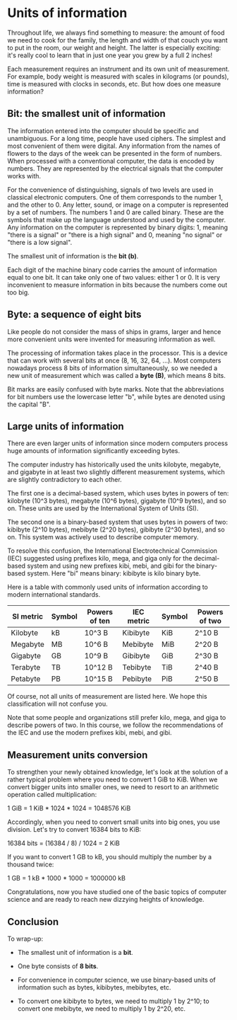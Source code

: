 # Units of information
Throughout life, we always find something to measure: the amount of food we need to cook for the family, the length and width of that couch you want to put in the room, our weight and height. The latter is especially exciting: it's really cool to learn that in just one year you grew by a full 2 inches!

Each measurement requires an instrument and its own unit of measurement. For example, body weight is measured with scales in kilograms (or pounds), time is measured with clocks in seconds, etc. But how does one measure information?

## Bit: the smallest unit of information
The information entered into the computer should be specific and unambiguous. For a long time, people have used ciphers. The simplest and most convenient of them were digital. Any information from the names of flowers to the days of the week can be presented in the form of numbers. When processed with a conventional computer, the data is encoded by numbers. They are represented by the electrical signals that the computer works with.

For the convenience of distinguishing, signals of two levels are used in classical electronic computers. One of them corresponds to the number 1, and the other to 0. Any letter, sound, or image on a computer is represented by a set of numbers. The numbers 1 and 0 are called binary. These are the symbols that make up the language understood and used by the computer. Any information on the computer is represented by binary digits: 1, meaning "there is a signal" or "there is a high signal" and 0, meaning "no signal" or "there is a low signal".

The smallest unit of information is the **bit (b)**.

Each digit of the machine binary code carries the amount of information equal to one bit. It can take only one of two values: either 1 or 0. It is very inconvenient to measure information in bits because the numbers come out too big.

## Byte: a sequence of eight bits
Like people do not consider the mass of ships in grams, larger and hence more convenient units were invented for measuring information as well.

The processing of information takes place in the processor. This is a device that can work with several bits at once (8, 16, 32, 64, ...). Most computers nowadays process 8 bits of information simultaneously, so we needed a new unit of measurement which was called a **byte (B)**, which means 8 bits.

Bit marks are easily confused with byte marks. Note that the abbreviations for bit numbers use the lowercase letter "b", while bytes are denoted using the capital "B".

## Large units of information
There are even larger units of information since modern computers process huge amounts of information significantly exceeding bytes.

The computer industry has historically used the units kilobyte, megabyte, and gigabyte in at least two slightly different measurement systems, which are slightly contradictory to each other.

The first one is a decimal-based system, which uses bytes in powers of ten: kilobyte (10^3 bytes), megabyte (10^6 bytes), gigabyte (10^9 bytes), and so on. These units are used by the International System of Units (SI).

The second one is a binary-based system that uses bytes in powers of two: kibibyte (2^10 bytes), mebibyte (2^20 bytes), gibibyte (2^30 bytes), and so on. This system was actively used to describe computer memory.

To resolve this confusion, the International Electrotechnical Commission (IEC) suggested using prefixes kilo, mega, and giga only for the decimal-based system and using new prefixes kibi, mebi, and gibi for the binary-based system. Here "bi" means binary: kibibyte is kilo binary byte.

Here is a table with commonly used units of information according to modern international standards.

| SI metric  | Symbol | Powers of ten | IEC metric | Symbol | Powers of two |
|------------|--------|---------------|------------|--------|---------------|
| Kilobyte   | kB     | 10^3 B        | Kibibyte   | KiB    | 2^10 B        |
| Megabyte   | MB     | 10^6 B        | Mebibyte   | MiB    | 2^20 B        |
| Gigabyte   | GB     | 10^9 B        | Gibibyte   | GiB    | 2^30 B        |
| Terabyte   | TB     | 10^12 B       | Tebibyte   | TiB    | 2^40 B        |
| Petabyte   | PB     | 10^15 B       | Pebibyte   | PiB    | 2^50 B        |

Of course, not all units of measurement are listed here. We hope this classification will not confuse you.

Note that some people and organizations still prefer kilo, mega, and giga to describe powers of two. In this course, we follow the recommendations of the IEC and use the modern prefixes kibi, mebi, and gibi.

## Measurement units conversion
To strengthen your newly obtained knowledge, let's look at the solution of a rather typical problem where you need to convert 1 GiB to KiB. When we convert bigger units into smaller ones, we need to resort to an arithmetic operation called multiplication:

1 GiB = 1 KiB * 1024 * 1024 = 1048576 KiB

Accordingly, when you need to convert small units into big ones, you use division. Let's try to convert 16384 bits to KiB:

16384 bits = (16384 / 8) / 1024 = 2 KiB

If you want to convert 1 GB to kB, you should multiply the number by a thousand twice:

1 GB = 1 kB * 1000 * 1000 = 1000000 kB

Congratulations, now you have studied one of the basic topics of computer science and are ready to reach new dizzying heights of knowledge.

## Conclusion
To wrap-up:

- The smallest unit of information is a **bit**.

- One byte consists of **8 bits**.

- For convenience in computer science, we use binary-based units of information such as bytes, kibibytes, mebibytes, etc.

- To convert one kibibyte to bytes, we need to multiply 1 by 2^10; to convert one mebibyte, we need to multiply 1 by 2^20, etc.